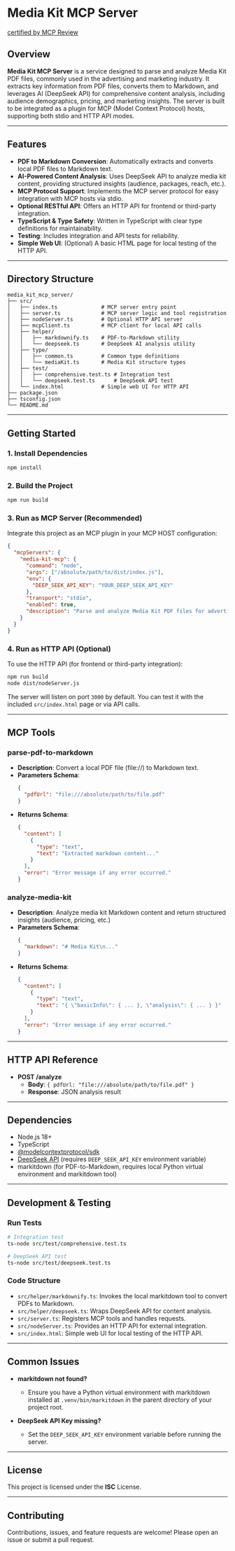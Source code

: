 # Media Kit MCP Server

[certified by MCP Review](https://mcphub.com/mcp-servers/hanqizheng/media_kit_mcp_server)

## Overview

**Media Kit MCP Server** is a service designed to parse and analyze Media Kit PDF files, commonly used in the advertising and marketing industry. It extracts key information from PDF files, converts them to Markdown, and leverages AI (DeepSeek API) for comprehensive content analysis, including audience demographics, pricing, and marketing insights. The server is built to be integrated as a plugin for MCP (Model Context Protocol) hosts, supporting both stdio and HTTP API modes.

---

## Features

- **PDF to Markdown Conversion**: Automatically extracts and converts local PDF files to Markdown text.
- **AI-Powered Content Analysis**: Uses DeepSeek API to analyze media kit content, providing structured insights (audience, packages, reach, etc.).
- **MCP Protocol Support**: Implements the MCP server protocol for easy integration with MCP hosts via stdio.
- **Optional RESTful API**: Offers an HTTP API for frontend or third-party integration.
- **TypeScript & Type Safety**: Written in TypeScript with clear type definitions for maintainability.
- **Testing**: Includes integration and API tests for reliability.
- **Simple Web UI**: (Optional) A basic HTML page for local testing of the HTTP API.

---

## Directory Structure

```
media_kit_mcp_server/
├── src/
│   ├── index.ts              # MCP server entry point
│   ├── server.ts             # MCP server logic and tool registration
│   ├── nodeServer.ts         # Optional HTTP API server
│   ├── mcpClient.ts          # MCP client for local API calls
│   ├── helper/
│   │   ├── markdownify.ts    # PDF-to-Markdown utility
│   │   └── deepseek.ts       # DeepSeek AI analysis utility
│   ├── type/
│   │   ├── common.ts         # Common type definitions
│   │   └── mediaKit.ts       # Media Kit structure types
│   ├── test/
│   │   ├── comprehensive.test.ts # Integration test
│   │   └── deepseek.test.ts      # DeepSeek API test
│   └── index.html            # Simple web UI for HTTP API
├── package.json
├── tsconfig.json
└── README.md
```

---

## Getting Started

### 1. Install Dependencies

```bash
npm install
```

### 2. Build the Project

```bash
npm run build
```

### 3. Run as MCP Server (Recommended)

Integrate this project as an MCP plugin in your MCP HOST configuration:

```json
{
  "mcpServers": {
    "media-kit-mcp": {
      "command": "node",
      "args": ["/absolute/path/to/dist/index.js"],
      "env": {
        "DEEP_SEEK_API_KEY": "YOUR_DEEP_SEEK_API_KEY"
      },
      "transport": "stdio",
      "enabled": true,
      "description": "Parse and analyze Media Kit PDF files for advertising and marketing use cases"
    }
  }
}
```

### 4. Run as HTTP API (Optional)

To use the HTTP API (for frontend or third-party integration):

```bash
npm run build
node dist/nodeServer.js
```

The server will listen on port `3000` by default. You can test it with the included `src/index.html` page or via API calls.

---

## MCP Tools

### parse-pdf-to-markdown

- **Description**: Convert a local PDF file (file://) to Markdown text.
- **Parameters Schema**:
  ```json
  {
    "pdfUrl": "file:///absolute/path/to/file.pdf"
  }
  ```
- **Returns Schema**:
  ```json
  {
    "content": [
      {
        "type": "text",
        "text": "Extracted markdown content..."
      }
    ],
    "error": "Error message if any error occurred."
  }
  ```

### analyze-media-kit

- **Description**: Analyze media kit Markdown content and return structured insights (audience, pricing, etc.)
- **Parameters Schema**:
  ```json
  {
    "markdown": "# Media Kit\n..."
  }
  ```
- **Returns Schema**:
  ```json
  {
    "content": [
      {
        "type": "text",
        "text": "{ \"basicInfo\": { ... }, \"analysis\": { ... } }"
      }
    ],
    "error": "Error message if any error occurred."
  }
  ```

---

## HTTP API Reference

- **POST /analyze**
  - **Body**: `{ pdfUrl: "file:///absolute/path/to/file.pdf" }`
  - **Response**: JSON analysis result

---

## Dependencies

- Node.js 18+
- TypeScript
- [@modelcontextprotocol/sdk](https://github.com/modelcontextprotocol/sdk)
- [DeepSeek API](https://deepseek.com/) (requires `DEEP_SEEK_API_KEY` environment variable)
- markitdown (for PDF-to-Markdown, requires local Python virtual environment and markitdown tool)

---

## Development & Testing

### Run Tests

```bash
# Integration test
ts-node src/test/comprehensive.test.ts

# DeepSeek API test
ts-node src/test/deepseek.test.ts
```

### Code Structure

- `src/helper/markdownify.ts`: Invokes the local markitdown tool to convert PDFs to Markdown.
- `src/helper/deepseek.ts`: Wraps DeepSeek API for content analysis.
- `src/server.ts`: Registers MCP tools and handles requests.
- `src/nodeServer.ts`: Provides an HTTP API for external integration.
- `src/index.html`: Simple web UI for local testing of the HTTP API.

---

## Common Issues

- **markitdown not found?**

  - Ensure you have a Python virtual environment with markitdown installed at `.venv/bin/markitdown` in the parent directory of your project root.

- **DeepSeek API Key missing?**
  - Set the `DEEP_SEEK_API_KEY` environment variable before running the server.

---

## License

This project is licensed under the **ISC** License.

---

## Contributing

Contributions, issues, and feature requests are welcome! Please open an issue or submit a pull request.
